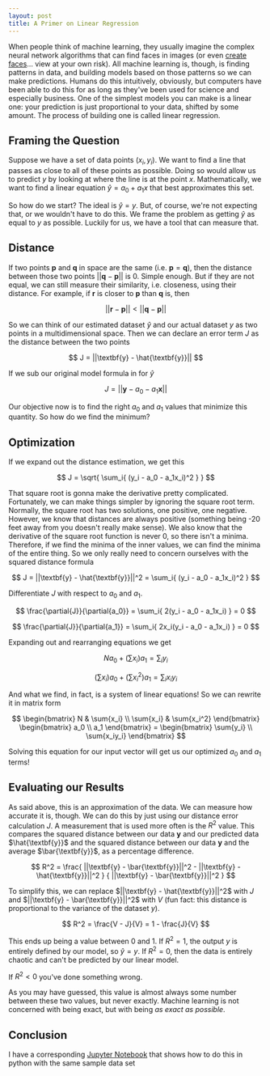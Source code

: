 ```yaml
---
layout: post
title: A Primer on Linear Regression
---
```


When people think of machine learning, they usually imagine the complex neural network algorithms 
that can find faces in images (or even [create faces](http://thispersondoesnotexist.com)... view 
at your own risk). All machine learning is, though, is finding patterns in data, and building 
models based on those patterns so we can make predictions. Humans do this intuitively, obviously, 
but computers have been able to do this for as long as they've been used for science and especially 
business. One of the simplest models you can make is a linear one: your prediction is just proportional 
to your data, shifted by some amount. The process of building one is called linear regression.

Framing the Question
---------------------------------------------------------------------------------------------------------

Suppose we have a set of data points $(x_i, y_i)$. We want to find a line that passes as close to all 
of these points as possible. Doing so would allow us to predict $y$ by looking at where the line is at 
the point $x$. Mathematically, we want to find a linear equation $\hat{y} = a_0 + a_1 x$ that best 
approximates this set.

So how do we start? The ideal is $\hat{y} = y$. But, of course, we're not expecting that, or we wouldn't 
have to do this. We frame the problem as getting $\hat{y}$ as equal to $y$ as possible. Luckily for us, 
we have a tool that can measure that.

Distance
---------------------------------------------------------------------------------------------------------

If two points $\textbf{p}$ and $\textbf{q}$ in space are the same (i.e. $\textbf{p} = \textbf{q}$), then 
the distance between those two points $||\textbf{q} - \textbf{p}||$ is 0. Simple enough. But if they are 
not equal, we can still measure their similarity, i.e. closeness, using their distance.  For example, if 
$\textbf{r}$ is closer to $\textbf{p}$ than $\textbf{q}$ is, then

$$
||\textbf{r} - \textbf{p}|| < ||\textbf{q} - \textbf{p}||
$$

So we can think of our estimated dataset $\hat{y}$ and our actual dataset $y$ as two points in a 
multidimensional space. Then we can declare an error term $J$ as the distance between the two points

$$
J = ||\textbf{y} - \hat{\textbf{y}}||
$$

If we sub our original model formula in for $\hat{y}$

$$
J = ||\textbf{y} - a_0 - a_1 \textbf{x}||
$$

Our objective now is to find the right $a_0$ and $a_1$ values that minimize this quantity. So how do we
find the minimum?

Optimization
---------------------------------------------------------------------------------------------------------

If we expand out the distance estimation, we get this

$$
J = \sqrt{ \sum_i{ (y_i - a_0 - a_1x_i)^2 } }
$$

That square root is gonna make the derivative pretty complicated. Fortunately, we can make things simpler 
by ignoring the square root term. Normally, the square root has two solutions, one positive, one negative. 
However, we know that distances are always positive (something being -20 feet away from you doesn't really 
make sense). We also know that the derivative of the square root function is never 0, so there isn't a 
minima. Therefore, if we find the minima of the inner values, we can find the minima of the entire thing. 
So we only really need to concern ourselves with the squared distance formula

$$
J = ||\textbf{y} - \hat{\textbf{y}}||^2 = \sum_i{ (y_i - a_0 - a_1x_i)^2 }
$$

Differentiate $J$ with respect to $a_0$ and $a_1$.

$$
\frac{\partial{J}}{\partial{a_0}} = \sum_i{ 2(y_i - a_0 - a_1x_i) } = 0
$$

$$
\frac{\partial{J}}{\partial{a_1}} = \sum_i{ 2x_i(y_i - a_0 - a_1x_i) } = 0
$$

Expanding out and rearranging equations we get

$$
Na_0 + (\sum{x_i})a_1 = \sum_i{y_i}
$$

$$
(\sum{x_i})a_0 + (\sum{x_i^2})a_1 = \sum_i{x_iy_i}
$$

And what we find, in fact, is a system of linear equations! So we can rewrite it in matrix form

$$
\begin{bmatrix}
N & \sum{x_i} \\
\sum{x_i} & \sum{x_i^2}
\end{bmatrix}
\begin{bmatrix}
a_0 \\
a_1
\end{bmatrix} =
\begin{bmatrix}
\sum{y_i} \\
\sum{x_iy_i}
\end{bmatrix}
$$

Solving this equation for our input vector will get us our optimized $a_0$ and $a_1$ terms!

Evaluating our Results
---------------------------------------------------------------------------------------------------------

As said above, this is an approximation of the data. We can measure how accurate it is, though. We can
do this by just using our distance error calculation $J$. A measurement that is used more often is the
$R^2$ value. This compares the squared distance between our data $\textbf{y}$ and our predicted data 
$\hat{\textbf{y}}$ and the squared distance between our data $\textbf{y}$ and the average 
$\bar{\textbf{y}}$, as a percentage difference.

$$
R^2 = \frac{
    ||\textbf{y} - \bar{\textbf{y}}||^2 - ||\textbf{y} - \hat{\textbf{y}}||^2
}
{
    ||\textbf{y} - \bar{\textbf{y}}||^2
}
$$

To simplify this, we can replace $||\textbf{y} - \hat{\textbf{y}}||^2$ with $J$ and 
$||\textbf{y} - \bar{\textbf{y}}||^2$ with $V$ (fun fact: this distance is proportional to the
variance of the dataset $y$).

$$
R^2 = \frac{V - J}{V} = 1 - \frac{J}{V}
$$

This ends up being a value between 0 and 1. If $R^2 = 1$, the output $y$ is entirely defined by our 
model, so $\hat{y} = y$. If $R^2 = 0$, then the data is entirely chaotic and can't be predicted by our 
linear model.

If $R^2 < 0$ you've done something wrong.

As you may have guessed, this value is almost always some number between these two values, but never 
exactly. Machine learning is not concerned with being exact, but with being _as exact as possible_.

Conclusion
---------------------------------------------------------------------------------------------------------

I have a corresponding [Jupyter Notebook](https://andydevs.github.io/andys-notebook/linear-regression.html) 
that shows how to do this in python with the same sample data set